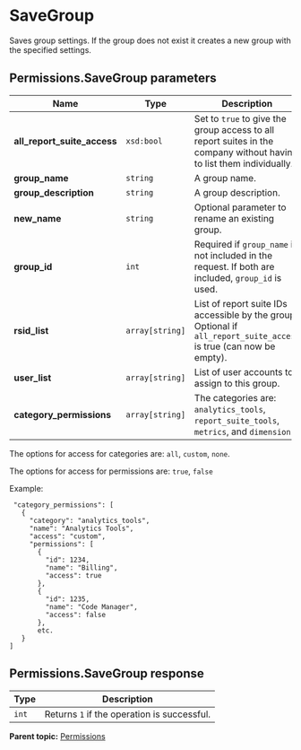 # SaveGroup

Saves group settings. If the group does not exist it creates a new group with the specified settings.

## Permissions.SaveGroup parameters

|Name|Type|Description|
|----|----|-----------|
| **all_report_suite_access** |`xsd:bool` | Set to `true` to give the group access to all report suites in the company without having to list them individually.|
|**group_name** |`string` |A group name.|
|**group_description** |`string` |A group description.|
|**new_name** |`string` |Optional parameter to rename an existing group.|
|**group_id** |`int` |Required if `group_name` is not included in the request. If both are included, `group_id` is used.|
|**rsid_list** |`array[string]` |List of report suite IDs accessible by the group. Optional if `all_report_suite_access` is true (can now be empty).|
|**user_list** |`array[string]` |List of user accounts to assign to this group.|
|**category_permissions** | `array[string]` | The categories are: `analytics_tools`, `report_suite_tools`, `metrics`, and `dimensions`. |

 The options for access for categories are: `all`, `custom`, `none`.

 The options for access for permissions are: `true`, `false` 

 Example:

 ```
  "category_permissions": [
    {
      "category": "analytics_tools",
      "name": "Analytics Tools",
      "access": "custom",
      "permissions": [
        {
          "id": 1234,
          "name": "Billing",
          "access": true
        },
        {
          "id": 1235,
          "name": "Code Manager",
          "access": false
        },
        etc.
    }
 ]
```


## Permissions.SaveGroup response

|Type|Description|
|----|-----------|
|`int` |Returns `1` if the operation is successful.|

**Parent topic:** [Permissions](../../methods/permissions/r_methods_permissions.md)

